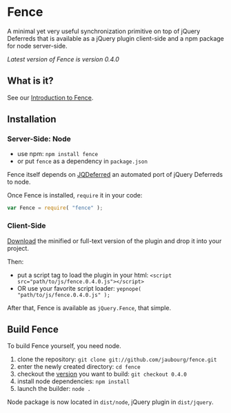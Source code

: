 # Fence

A minimal yet very useful synchronization primitive on top of jQuery Deferreds that is available as a jQuery plugin client-side and a npm package for node server-side.

_Latest version of Fence is version 0.4.0_

## What is it?

See our [Introduction to Fence](https://github.com/jaubourg/fence/blob/master/doc/intro.md#introduction-to-fence).

## Installation

### Server-Side: Node

* use npm: `npm install fence`
* or put `fence` as a dependency in `package.json` 

Fence itself depends on [JQDeferred](https://github.com/jaubourg/jquery-deferred-for-node) an automated port of jQuery Deferreds to node.

Once Fence is installed, `require` it in your code:

```javascript
var Fence = require( "fence" );
```

### Client-Side

[Download](https://github.com/jaubourg/fence/downloads) the minified or full-text version of the plugin and drop it into your project.

Then:
* put a script tag to load the plugin in your html: `<script src="path/to/js/fence.0.4.0.js"></script>`
* OR use your favorite script loader: `yepnope( "path/to/js/fence.0.4.0.js" );`

After that, Fence is available as `jQuery.Fence`, that simple.

## Build Fence

To build Fence yourself, you need node.

1. clone the repository: `git clone git://github.com/jaubourg/fence.git`
2. enter the newly created directory: `cd fence`
3. checkout the [version](https://github.com/jaubourg/fence/tags) you want to build: `git checkout 0.4.0`
4. install node dependencies: `npm install`
5. launch the builder: `node .`

Node package is now located in `dist/node`, jQuery plugin in `dist/jquery`.